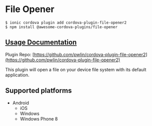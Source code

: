 # File Opener

```text
$ ionic cordova plugin add cordova-plugin-file-opener2
$ npm install @awesome-cordova-plugins/file-opener
```

## [Usage Documentation](https://danielsogl.gitbook.io/awesome-cordova-plugins/plugins/file-opener/)

Plugin Repo: [https://github.com/pwlin/cordova-plugin-file-opener2](https://github.com/pwlin/cordova-plugin-file-opener2)

This plugin will open a file on your device file system with its default application.

## Supported platforms

* Android
  * iOS
  * Windows
  * Windows Phone 8

